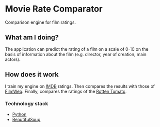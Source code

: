 # Movie Rate Comparator

Comparison engine for film ratings.

## What am I doing?
The application can predict the rating of a film on a scale of 0-10 on the basis of information about the film (e.g. director, year of creation, main actors).

## How does it work
I train my engine on [IMDB](https://www.imdb.com) ratings. Then compares the results with those of [FilmWeb](https://www.filmweb.pl). Finally, compares the ratings of the [Rotten Tomato](https://www.rottentomatoes.com/).

### Technology stack
- [Python](https://www.python.org/)
- [BeautifulSoup](https://www.crummy.com/software/BeautifulSoup/bs4/doc/)
